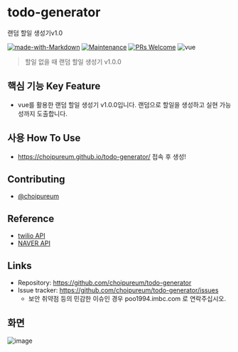 # todo-generator
랜덤 할일 생성기v1.0

[![made-with-Markdown](https://img.shields.io/badge/Made%20with-Markdown-1f425f.svg)](http://commonmark.org)
[![Maintenance](https://img.shields.io/badge/Maintained%3F-yes-green.svg)](https://github.com/choipureum/todo-generator) 
[![PRs Welcome](https://img.shields.io/badge/PRs-welcome-brightgreen.svg?style=flat-square)](http://makeapullrequest.com)
![vue](https://img.shields.io/badge/vue-2.2.4-green.svg)
> 할일 없을 때 랜덤 할일 생성기 v1.0.0

## 핵심 기능  Key Feature
- vue를 활용한 랜덤 할일 생성기 v1.0.0입니다. 랜덤으로 할일을 생성하고  실현 가능성까지 도출합니다.

## 사용 How To Use
  
- https://choipureum.github.io/todo-generator/ 접속 후 생성!

## Contributing
- [@choipureum](https://github.com/choipureum)

## Reference

- [twilio API](http://www.boredapi.com/api/activity/)
- [NAVER API](https://developers.naver.com/apps/#/myapps/cNe5P6_kfag5VUKmquv0/overview)

## Links
- Repository: https://github.com/choipureum/todo-generator
- Issue tracker: https://github.com/choipureum/todo-generator/issues
  - 보안 취약점 등의 민감한 이슈인 경우 poo1994.imbc.com 로 연락주십시오. 

## 화면

![image](https://user-images.githubusercontent.com/55127127/113792165-38d4a480-9780-11eb-88f3-b33faaa8d528.png)

